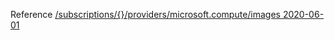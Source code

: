 Reference [/subscriptions/{}/providers/microsoft.compute/images 2020-06-01](/Resources/mgmt-plane/L3N1YnNjcmlwdGlvbnMve30vcHJvdmlkZXJzL21pY3Jvc29mdC5jb21wdXRlL2ltYWdlcw==/2020-06-01.xml)
